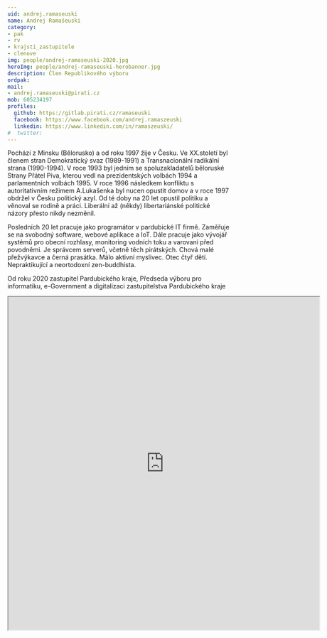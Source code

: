 ```yaml
---
uid: andrej.ramaseuski
name: Andrej Ramašeuski
category:
- pak
- rv
- krajsti_zastupitele
- clenove
img: people/andrej-ramaseuski-2020.jpg
heroImg: people/andrej-ramaseuski-herobanner.jpg
description: Člen Republikového výboru
ordpak:
mail:
- andrej.ramaseuski@pirati.cz
mob: 605234197
profiles:
  github: https://gitlab.pirati.cz/ramaseuski
  facebook: https://www.facebook.com/andrej.ramaszeuski
  linkedin: https://www.linkedin.com/in/ramaszeuski/
#  twitter:
---
```

Pochází z Minsku (Bělorusko) a od roku 1997 žije v Česku. 
Ve XX.století byl členem stran Demokratický svaz (1989-1991) 
a Transnacionální radikální strana (1990-1994). 
V roce 1993 byl jedním se spoluzakladatelů běloruské Strany Přátel Piva, 
kterou vedl na prezidentských volbách 1994 a parlamentních volbách 1995. 
V roce 1996 následkem konfliktu s autoritativním režimem A.Lukašenka 
byl nucen opustit domov a v roce 1997 obdržel v Česku politický azyl. 
Od té doby na 20 let opustil politiku a věnoval se rodině a práci. 
Liberální až (někdy) libertariánské politické názory přesto nikdy nezměnil.

Posledních 20 let pracuje jako programátor v pardubické IT firmě. 
Zaměřuje se na svobodný software, webové aplikace a IoT. 
Dále pracuje jako vývojář systémů pro obecní rozhlasy, 
monitoring vodních toku a varovaní před povodněmi. 
Je správcem serverů, včetně těch pirátských. 
Chová malé přežvýkavce a černá prasátka. 
Málo aktivní myslivec. Otec čtyř dětí. 
Nepraktikující a neortodoxní zen-buddhista.

Od roku 2020 zastupitel Pardubického kraje, 
Předseda výboru pro informatiku, e-Government a digitalizaci 
zastupitelstva Pardubického kraje

<iframe width="700" height="750" src="https://mrak.pirati.cz/apps/calendar/embed/ZAimXbmknYDoiWYW"></iframe>
